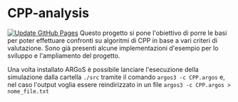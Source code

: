 # CPP-analysis
[![Update GitHub Pages](https://github.com/SimoneMagnani/CPP-analysis/actions/workflows/gh-pages.yml/badge.svg)](https://github.com/SimoneMagnani/CPP-analysis/actions/workflows/gh-pages.yml)
Questo progetto si pone l'obiettivo di porre le basi per poter effettuare confronti su algoritmi di CPP in base a vari criteri di valutazione.
Sono già presenti alcune implementazioni d'esempio per lo sviluppo e l'ampliamento del progetto.

Una volta installato ARGoS è possibile lanciare l'esecuzione della simulazione dalla cartella ```./src``` tramite il comando
```argos3 -c CPP.argos```
e, nel caso l'output voglia essere reindirizzato in un file
```argos3 -c CPP.argos > nome_file.txt```

